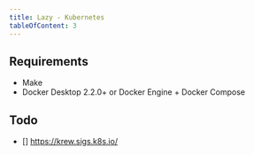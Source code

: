 ```yaml
---
title: Lazy - Kubernetes
tableOfContent: 3
---
```


## Requirements

* Make
* Docker Desktop 2.2.0+ or Docker Engine + Docker Compose

## Todo

- [] https://krew.sigs.k8s.io/

